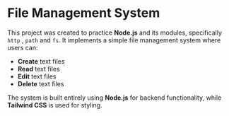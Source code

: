 <h1>File Management System</h1>
<p>
  This project was created to practice <strong>Node.js</strong> and its modules, specifically <code>http</code> , <code>path</code> and <code>fs</code>. It implements a simple file management system where users can:
</p>

<ul>
  <li><strong>Create</strong> text files</li>
  <li><strong>Read</strong> text files</li>
  <li><strong>Edit</strong> text files</li>
  <li><strong>Delete</strong> text files</li>
</ul>

<p>
  The system is built entirely using <strong>Node.js</strong> for backend functionality, while <strong>Tailwind CSS</strong> is used for styling.
</p>
